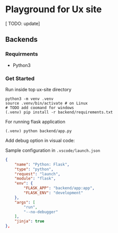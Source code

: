 # Playground for Ux site

[ TODO: update]

## Backends

### Requirments

* Python3

### Get Started

Run inside top ux-site directory

```terminal
python3 -m venv .venv
source .venv/bin/activate # on Linux
# TODO add coomand for windows
(.venv) pip install -r backend/requirements.txt
```

For running flask application

```terminal
(.venv) python backend/app.py
```

Add debug option in visual code:

Sample configuration in `.vscode/launch.json`

```json
{
    "name": "Python: Flask",
    "type": "python",
    "request": "launch",
    "module": "flask",
    "env": {
        "FLASK_APP": "backend/app:app",
        "FLASK_ENV": "development"
    },
    "args": [
        "run",
        "--no-debugger"
    ],
    "jinja": true
},
```
